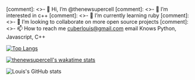 [comment]: <>- 👋 Hi, I’m @thenewsupercell
[comment]: <>- 👀 I’m interested in c++
[comment]: <>- 🌱 I’m currently learning ruby
[comment]: <>- 💞️ I’m looking to collaborate on more open source projects
[comment]: <>- 📫 How to reach me cuberlouis@gmail.com email
Knows Python, Javascript, C++

[![Top Langs](https://github-readme-stats.vercel.app/api/top-langs/?username=thenewsupercell&theme=radical)](https://github.com/anuraghazra/github-readme-stats)

[![thenewsupercell's wakatime stats](https://github-readme-stats.vercel.app/api/wakatime?username=thenewsupercell&theme=radical)](https://github.com/anuraghazra/github-readme-stats)

![Louis's GitHub stats](https://github-readme-stats.vercel.app/api?username=thenewsupercell&show_icons=true&theme=radical)

<!---
thenewsupercell/thenewsupercell is a ✨ special ✨ repository because its `README.md` (this file) appears on your GitHub profile.
You can click the Preview link to take a look at your changes.
--->
